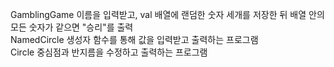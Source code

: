 GamblingGame 이름을 입력받고, val 배열에 랜덤한 숫자 세개를 저장한 뒤 배열 안의 모든 숫자가 같으면 "승리"를 출력  
NamedCircle 생성자 함수를 통해 값을 입력받고 출력하는 프로그램  
Circle 중심점과 반지름을 수정하고 출력하는 프로그램
